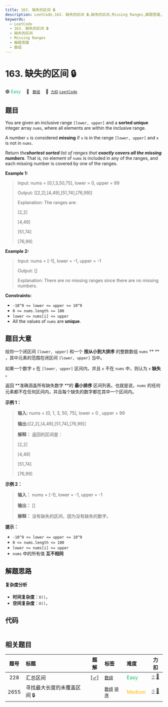 ```yaml
---
title: 163. 缺失的区间 🔒
description: LeetCode,163. 缺失的区间 🔒,缺失的区间,Missing Ranges,解题思路,数组
keywords:
  - LeetCode
  - 163. 缺失的区间 🔒
  - 缺失的区间
  - Missing Ranges
  - 解题思路
  - 数组
---
```


# 163. 缺失的区间 🔒

🟢 <font color=#15bd66>Easy</font>&emsp; 🔖&ensp; [`数组`](/tag/array.md)&emsp; 🔗&ensp;[`力扣`](https://leetcode.cn/problems/missing-ranges) [`LeetCode`](https://leetcode.com/problems/missing-ranges)

## 题目

You are given an inclusive range `[lower, upper]` and a **sorted unique**
integer array `nums`, where all elements are within the inclusive range.

A number `x` is considered **missing** if `x` is in the range `[lower, upper]`
and `x` is not in `nums`.

Return _the**shortest sorted** list of ranges that **exactly covers all the
missing numbers**_. That is, no element of `nums` is included in any of the
ranges, and each missing number is covered by one of the ranges.





**Example 1:**

> Input: nums = [0,1,3,50,75], lower = 0, upper = 99
> 
> Output: [[2,2],[4,49],[51,74],[76,99]]
> 
> Explanation: The ranges are:
> 
> [2,2]
> 
> [4,49]
> 
> [51,74]
> 
> [76,99]

**Example 2:**

> Input: nums = [-1], lower = -1, upper = -1
> 
> Output: []
> 
> Explanation: There are no missing ranges since there are no missing numbers.

**Constraints:**

  * `-10^9 <= lower <= upper <= 10^9`
  * `0 <= nums.length <= 100`
  * `lower <= nums[i] <= upper`
  * All the values of `nums` are **unique**.


## 题目大意

给你一个闭区间 `[lower, upper]` 和一个 **按从小到大排序** 的整数数组 `nums` _** **_ ，其中元素的范围在闭区间
`[lower, upper]` 当中。

如果一个数字 `x` 在 `[lower, upper]` 区间内，并且 `x` 不在 `nums` 中，则认为 `x` **缺失** 。

返回 **准确涵盖所有缺失数字  **的 **最小排序** 区间列表。也就是说，`nums`
的任何元素都不在任何区间内，并且每个缺失的数字都在其中一个区间内。



**示例 1：**

> 
> 
> 
> 
> 
> **输入:** nums = [0, 1, 3, 50, 75], lower = 0 , upper = 99
> 
> **输出:**[[2,2],[4,49],[51,74],[76,99]]
> 
> **解释：** 返回的区间是：
> 
> [2,2]
> 
> [4,49]
> 
> [51,74]
> 
> [76,99]

**示例 2：**

> 
> 
> 
> 
> 
> **输入：** nums = [-1], lower = -1, upper = -1
> 
> **输出：** []
> 
> **解释：**  没有缺失的区间，因为没有缺失的数字。



**提示：**

  * `-10^9 <= lower <= upper <= 10^9`
  * `0 <= nums.length <= 100`
  * `lower <= nums[i] <= upper`
  * `nums` 中的所有值 **互不相同**


## 解题思路

#### 复杂度分析

- **时间复杂度**：`O()`，
- **空间复杂度**：`O()`，

## 代码

```javascript

```

## 相关题目

<!-- prettier-ignore -->
| 题号 | 标题 | 题解 | 标签 | 难度 | 力扣 |
| :------: | :------ | :------: | :------ | :------ | :------: |
| 228 | 汇总区间 | [[✓]](/problem/0228.md) |  [`数组`](/tag/array.md) | <font color=#15bd66>Easy</font> | [🀄️](https://leetcode.cn/problems/summary-ranges) [🔗](https://leetcode.com/problems/summary-ranges) |
| 2655 | 寻找最大长度的未覆盖区间 🔒 |  |  [`数组`](/tag/array.md) [`排序`](/tag/sorting.md) | <font color=#ffb800>Medium</font> | [🀄️](https://leetcode.cn/problems/find-maximal-uncovered-ranges) [🔗](https://leetcode.com/problems/find-maximal-uncovered-ranges) |